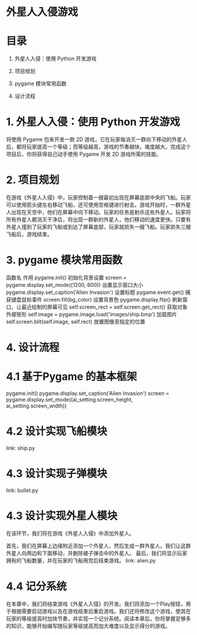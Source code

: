 # 外星人入侵游戏
# 目录
1. 外星人入侵：使用 Python 开发游戏

2. 项目规划

3. pygame 模块常用函数

4. 设计流程

# 1. 外星人入侵：使用 Python 开发游戏
将使用 Pygame 包来开发一款 2D 游戏，它在玩家每消灭一群向下移动的外星人后，都将玩家提高一个等级；而等级越高，游戏的节奏越快，难度越大。完成这个项目后，你将获得自己动手使用 Pygame 开发 2D 游戏所需的技能。

# 2. 项目规划
在游戏《外星人入侵》中，玩家控制着一艘最初出现在屏幕底部中央的飞船。玩家可以使用箭头键左右移动飞船，还可使用空格键进行射击。游戏开始时，一群外星人出现在天空中，他们在屏幕中向下移动。玩家的任务是射杀这些外星人。玩家将所有外星人都消灭干净后，将出现一群新的外星人，他们移动的速度更快。只要有外星人撞到了玩家的飞船或到达了屏幕底部，玩家就损失一艘飞船。玩家损失三艘飞船后，游戏结束。

# 3. pygame 模块常用函数
函数名	作用
pygame.init()	初始化背景设置
screen = pygame.display.set_mode((1200, 600))	设置显示窗口大小
pygame.display.set_caption('Alien Invasion')	设置标题
pygame.event.get()	捕获键盘鼠标事件
screen.fill(bg_color)	设置背景色
pygame.display.flip()	刷新窗口，让最近绘制的屏幕可见
self.screen_rect = self.screen.get_rect()	获取对象外接矩形
self.image = pygame.image.load('images/ship.bmp')	加载图片
self.screen.blit(self.image, self.rect)	放置图像至指定的位置
# 4. 设计流程
# 4.1 基于Pygame 的基本框架
  pygame.init()
  pygame.display.set_caption('Alien Invasion')
  screen = pygame.display.set_mode((ai_setting.screen_height, ai_setting.screen_width))
# 4.2 设计实现飞船模块
link: ship.py

# 4.3 设计实现子弹模块
link: bullet.py

# 4.3 设计实现外星人模块
在该环节，我们将在游戏《外星人入侵》中添加外星人。

首先，我们在屏幕上边缘附近添加一个外星人，然后生成一群外星人。我们让这群外星人向两边和下面移动，并删除被子弹击中的外星人。
最后，我们将显示玩家拥有的飞船数量，并在玩家的飞船用完后结束游戏。
link: alien.py

# 4.4 记分系统
在本章中，我们将结束游戏《外星人入侵》的开发。我们将添加一个Play按钮，用于根据需要启动游戏以及在游戏结束后重启游戏。我们还将修改这个游戏，使其在玩家的等级提高时加快节奏，并实现一个记分系统。阅读本章后，你将掌握足够多的知识，能够开始编写随玩家等级提高而加大难度以及显示得分的游戏。
